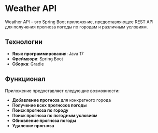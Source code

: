 # Weather API

Weather API – это Spring Boot приложение, предоставляющее REST API для получения прогноза погоды по городам и различным условиям.

## Технологии

- **Язык программирования**: Java 17
- **Фреймворк**: Spring Boot
- **Сборка**: Gradle

## Функционал

Приложение предоставляет следующие возможности:

- **Добавление прогноза** для конкретного города  
-  **Получение всех прогнозов погоды**  
-  **Поиск прогноза по городу**  
-  **Поиск прогноза по погодным условиям**  
-  **Обновление прогноза погоды**  
-  **Удаление прогноза**  
